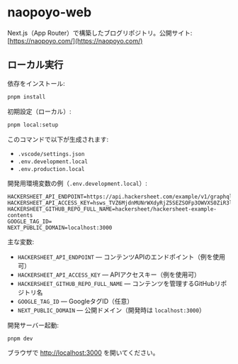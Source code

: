 # naopoyo-web

Next.js（App Router）で構築したブログリポジトリ。公開サイト: [https://naopoyo.com/](https://naopoyo.com/)

## ローカル実行

依存をインストール:

```bash
pnpm install
```

初期設定（ローカル）:

```bash
pnpm local:setup
```

このコマンドで以下が生成されます:

- `.vscode/settings.json`
- `.env.development.local`
- `.env.production.local`

開発用環境変数の例（`.env.development.local`）:

```ini:.env.development.local
HACKERSHEET_API_ENDPOINT=https://api.hackersheet.com/example/v1/graphql
HACKERSHEET_API_ACCESS_KEY=hsws_TVZ6MjdnMUNrWXdyRjZ5SEZSOFp3OWVXS0ZiR3lHSFE6akdzVzQ5WlRhc0RwRm1ZWGRpZWl5aHZpM2ZtSlhSOG42ZExEbWZMQXd1c2dwdXZ0
HACKERSHEET_GITHUB_REPO_FULL_NAME=hackersheet/hackersheet-example-contents
GOOGLE_TAG_ID=
NEXT_PUBLIC_DOMAIN=localhost:3000
```

主な変数:

- `HACKERSHEET_API_ENDPOINT` — コンテンツAPIのエンドポイント（例を使用可）
- `HACKERSHEET_API_ACCESS_KEY` — APIアクセスキー（例を使用可）
- `HACKERSHEET_GITHUB_REPO_FULL_NAME` — コンテンツを管理するGitHubリポジトリ名
- `GOOGLE_TAG_ID` — GoogleタグID（任意）
- `NEXT_PUBLIC_DOMAIN` — 公開ドメイン（開発時は `localhost:3000`）

開発サーバー起動:

```bash
pnpm dev
```

ブラウザで [http://localhost:3000](http://localhost:3000) を開いてください。
